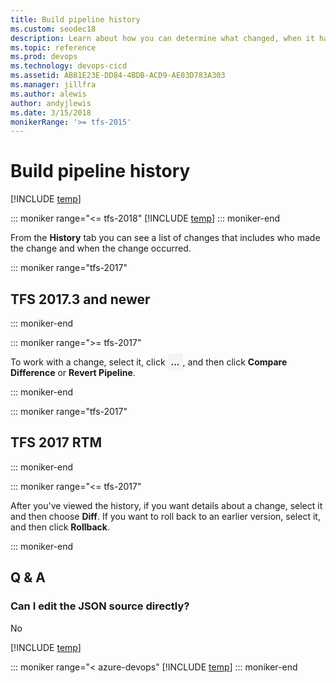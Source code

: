 ```yaml
---
title: Build pipeline history
ms.custom: seodec18
description: Learn about how you can determine what changed, when it happened, and who did it on Azure Pipelines and Team Foundation Server (TFS).
ms.topic: reference
ms.prod: devops
ms.technology: devops-cicd
ms.assetid: AB81E23E-DD84-4BDB-ACD9-AE03D783A303
ms.manager: jillfra
ms.author: alewis
author: andyjlewis
ms.date: 3/15/2018
monikerRange: '>= tfs-2015'
---
```


# Build pipeline history

[!INCLUDE [temp](../_shared/version.md)]

::: moniker range="<= tfs-2018"
[!INCLUDE [temp](../_shared/concept-rename-note.md)]
::: moniker-end

From the **History** tab you can see a list of changes that includes who made the change and when the change occurred.

::: moniker range="tfs-2017"

## TFS 2017.3 and newer

::: moniker-end

::: moniker range=">= tfs-2017"

To work with a change, select it, click <span style="background-color: rgb(244,244,244);font-weight:bold;padding:5px">...</span>, and then click **Compare Difference** or **Revert Pipeline**.

::: moniker-end

::: moniker range="tfs-2017"

## TFS 2017 RTM

::: moniker-end

::: moniker range="<= tfs-2017"

After you've viewed the history, if you want details about a change, select it and then choose **Diff**. If you want to roll back to an earlier version, select it, and then click **Rollback**.

::: moniker-end

## Q & A 

<!-- BEGINSECTION class="md-qanda" -->

### Can I edit the JSON source directly?

No

[!INCLUDE [temp](../_shared/qa-agents.md)]

::: moniker range="< azure-devops"
[!INCLUDE [temp](../_shared/qa-versions.md)]
::: moniker-end

<!-- ENDSECTION -->
